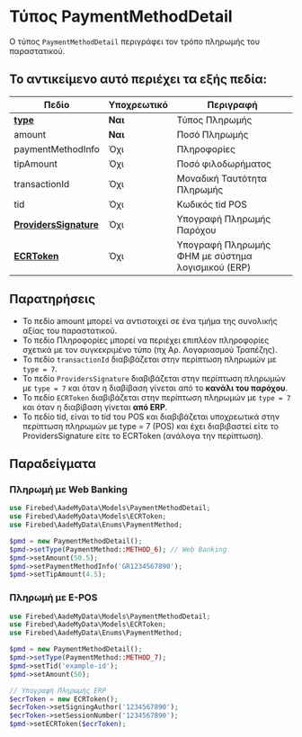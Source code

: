 # Τύπος PaymentMethodDetail

Ο τύπος `PaymentMethodDetail` περιγράφει τον τρόπο πληρωμής του παραστατικού.

## Το αντικείμενο αυτό περιέχει τα εξής πεδία:

| Πεδίο                                                | Υποχρεωτικό | Περιγραφή                                         |
|------------------------------------------------------|-------------|---------------------------------------------------|
| [**type**](../appendix/payment-methods)              | **Ναι**     | Τύπος Πληρωμής                                    |
| amount                                               | **Ναι**     | Ποσό Πληρωμής                                     |
| paymentMethodInfo                                    | Όχι         | Πληροφορίες                                       |
| tipAmount                                            | Όχι         | Ποσό φιλοδωρήματος                                |
| transactionId                                        | Όχι         | Μοναδική Ταυτότητα Πληρωμής                       |
| tid                                                  | Όχι         | Κωδικός tid POS                                   |
| [**ProvidersSignature**](./providers-signature-type) | Όχι         | Υπογραφή Πληρωμής Παρόχου                         |
| [**ECRToken**](./ecr-token-type)                     | Όχι         | Υπογραφή Πληρωμής ΦΗΜ με σύστημα λογισμικού (ERP) |

## Παρατηρήσεις

- Το πεδίο amount μπορεί να αντιστοιχεί σε ένα τμήμα της συνολικής αξίας του
  παραστατικού.
- Το πεδίο Πληροφορίες μπορεί να περιέχει επιπλέον πληροφορίες σχετικά με τον
  συγκεκριμένο τύπο (πχ Αρ. Λογαριασμού Τραπέζης).
- Το πεδίο `transactionId` διαβιβάζεται στην περίπτωση πληρωμών με `type = 7`.
- Το πεδίο `ProvidersSignature` διαβιβάζεται στην περίπτωση πληρωμών με `type = 7`
  και όταν η διαβίβαση γίνεται από το **κανάλι του παρόχου**.
- Το πεδίο `ECRToken` διαβιβάζεται στην περίπτωση πληρωμών με `type = 7` και
  όταν η διαβίβαση γίνεται **από ERP**.
- Το πεδίο tid, είναι το tid του POS και διαβιβάζεται υποχρεωτικά στην περίπτωση
  πληρωμών με type = 7 (POS) και έχει διαβιβαστεί είτε το ProvidersSignature είτε το
  ECRToken (ανάλογα την περίπτωση).

## Παραδείγματα

### Πληρωμή με Web Banking

```php
use Firebed\AadeMyData\Models\PaymentMethodDetail;
use Firebed\AadeMyData\Models\ECRToken;
use Firebed\AadeMyData\Enums\PaymentMethod;

$pmd = new PaymentMethodDetail();
$pmd->setType(PaymentMethod::METHOD_6); // Web Banking
$pmd->setAmount(50.5);
$pmd->setPaymentMethodInfo('GR1234567890');
$pmd->setTipAmount(4.5);
```

### Πληρωμή με E-POS

```php
use Firebed\AadeMyData\Models\PaymentMethodDetail;
use Firebed\AadeMyData\Models\ECRToken;
use Firebed\AadeMyData\Enums\PaymentMethod;

$pmd = new PaymentMethodDetail();
$pmd->setType(PaymentMethod::METHOD_7);
$pmd->setTid('example-id');
$pmd->setAmount(50);

// Υπογραφή Πληρωμής ERP
$ecrToken = new ECRToken();
$ecrToken->setSigningAuthor('1234567890');
$ecrToken->setSessionNumber('1234567890');
$pmd->setECRToken($ecrToken);
```